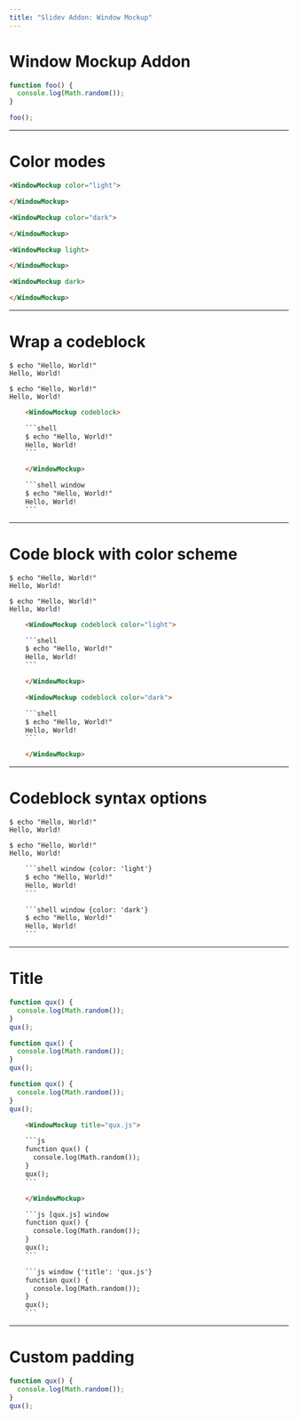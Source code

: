 ```yaml
---
title: "Slidev Addon: Window Mockup"
---
```


# Window Mockup Addon

<WindowMockup>

```js
function foo() {
  console.log(Math.random());
}

foo();
```

</WindowMockup>

---

# Color modes

<div grid="~ cols-2" gap-4>

<WindowMockup color="light">

</WindowMockup>

<WindowMockup color="dark">

</WindowMockup>

```html
<WindowMockup color="light">

</WindowMockup>
```

```html
<WindowMockup color="dark">

</WindowMockup>
```

<WindowMockup light>

</WindowMockup>

<WindowMockup dark>

</WindowMockup>

```html
<WindowMockup light>

</WindowMockup>
```

```html
<WindowMockup dark>

</WindowMockup>
```

</div>

---

# Wrap a codeblock

<div grid="~ cols-2" gap-4>

<WindowMockup codeblock>

```shell
$ echo "Hello, World!"
Hello, World!
```

</WindowMockup>

```shell window
$ echo "Hello, World!"
Hello, World!
```

```html
    <WindowMockup codeblock>

    ```shell
    $ echo "Hello, World!"
    Hello, World!
    ```

    </WindowMockup>
```

```html
    ```shell window
    $ echo "Hello, World!"
    Hello, World!
    ```
```

</div>

---

# Code block with color scheme

<div grid="~ cols-2" gap-4>

<WindowMockup codeblock color="light">

```shell
$ echo "Hello, World!"
Hello, World!
```

</WindowMockup>

<WindowMockup codeblock color="dark">

```shell
$ echo "Hello, World!"
Hello, World!
```

</WindowMockup>

```html
    <WindowMockup codeblock color="light">

    ```shell
    $ echo "Hello, World!"
    Hello, World!
    ```

    </WindowMockup>
```

```html
    <WindowMockup codeblock color="dark">

    ```shell
    $ echo "Hello, World!"
    Hello, World!
    ```

    </WindowMockup>
```


</div>

---

# Codeblock syntax options

<div grid="~ cols-2" gap-4>

```shell window {color: 'light'}
$ echo "Hello, World!"
Hello, World!
```

```shell window {color: 'dark'}
$ echo "Hello, World!"
Hello, World!
```

```html
    ```shell window {color: 'light'}
    $ echo "Hello, World!"
    Hello, World!
    ```
```

```html
    ```shell window {color: 'dark'}
    $ echo "Hello, World!"
    Hello, World!
    ```
```

</div>

---

# Title

<div grid="~ cols-3" gap-4>

<WindowMockup title="qux.js">

```js
function qux() {
  console.log(Math.random());
}
qux();
```

</WindowMockup>

```js [qux.js] window
function qux() {
  console.log(Math.random());
}
qux();
```

```js window {'title': 'qux.js'}
function qux() {
  console.log(Math.random());
}
qux();
```

```html
    <WindowMockup title="qux.js">

    ```js
    function qux() {
      console.log(Math.random());
    }
    qux();
    ```

    </WindowMockup>
```

```html
    ```js [qux.js] window
    function qux() {
      console.log(Math.random());
    }
    qux();
    ```
```

```html
    ```js window {'title': 'qux.js'}
    function qux() {
      console.log(Math.random());
    }
    qux();
    ```
```

</div>

---

# Custom padding

<WindowMockup padding="2rem">

```js
function qux() {
  console.log(Math.random());
}
qux();
```

</WindowMockup>
